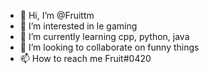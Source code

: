 - 👋 Hi, I’m @Fruittm
- 👀 I’m interested in le gaming
- 🌱 I’m currently learning cpp, python, java
- 💞️ I’m looking to collaborate on funny things
- 📫 How to reach me Fruit#0420


<!---
Fruittm/Fruittm is a ✨ special ✨ repository because its `README.md` (this file) appears on your GitHub profile.
You can click the Preview link to take a look at your changes.
--->
